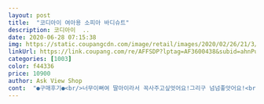 ```yaml
---
layout: post 
title:  "코디아이 여아용 소피아 바디슈트" 
description: 코디아이  ..
date: 2020-06-28 07:15:38 
img: https://static.coupangcdn.com/image/retail/images/2020/02/26/21/3/270c7bda-c586-4a71-904b-e7d706c81dd9.jpg 
linkUrl: https://link.coupang.com/re/AFFSDP?lptag=AF3600438&subid=ahnPublicAsk&pageKey=1337630639&itemId=2364038185&vendorItemId=70360326355&traceid=V0-113-ec54b63c19d95777 
categories: [1003] 
color: f44336 
price: 10900 
author: Ask View Shop 
cont:  "●구매후기●<br/>너무이뻐여 딸아이라서 꼭사주고싶엇어요!그리구 넘넘좋앗어요!<br/>넘나.<br/>이뻐요^^담달에 둘째 태어나면 입히려고 샀어요<br/>모자 없으니까 좀 실망하거든요!<br/>아들맘이였는데.<br/> 딸래미 옷 보니.<br/>설레네요<br/>" 
---
```

